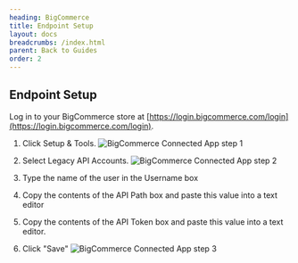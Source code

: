 ```yaml
---
heading: BigCommerce
title: Endpoint Setup
layout: docs
breadcrumbs: /index.html
parent: Back to Guides
order: 2
---
```

## Endpoint Setup

Log in to your BigCommerce store at [https://login.bigcommerce.com/login](https://login.bigcommerce.com/login).
1. Click Setup & Tools.
![BigCommerce Connected App step 1](http://cloud-elements.com/wp-content/uploads/2016/04/BigCommerceAPI1.png)

2. Select Legacy API Accounts.
![BigCommerce Connected App step 2](http://cloud-elements.com/wp-content/uploads/2016/04/BigCommerceAPI2.png)

3. Type the name of the user in the Username box

4. Copy the contents of the API Path box and paste this value into a text editor

5. Copy the contents of the API Token box and paste this value into a text editor.

6. Click "Save"
![BigCommerce Connected App step 3](http://cloud-elements.com/wp-content/uploads/2016/04/BigCommerceAPI3.png)
